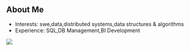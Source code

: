 ## About Me


- Interests: swe,data,distributed systems,data structures & algorithms
- Experience: SQL,DB Management,BI Development

![](https://github-readme-streak-stats.herokuapp.com/?user=Beehive324&theme=dark&count_private=true)



